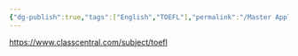 ```yaml
---
{"dg-publish":true,"tags":["English","TOEFL"],"permalink":"/Master Application/TOEFL/","dgPassFrontmatter":true,"created":"2023-04-22T14:42:08.914+08:00","updated":"2023-04-23T11:47:32.886+08:00"}
---
```



https://www.classcentral.com/subject/toefl

